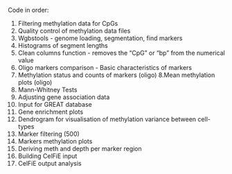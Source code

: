 Code in order:
1. Filtering methylation  data for CpGs
2. Quality control of methylation data files
3. Wgbstools - genome loading, segmentation, find markers
4. Histograms of segment lengths
5. Clean columns function - removes the “CpG” or “bp” from the numerical value 
6. Oligo markers comparison - Basic characteristics of markers
7. Methylation status and counts of markers (oligo)
8.Mean methylation plots (oligo)
9. Mann-Whitney Tests
10. Adjusting gene association data
11. Input for GREAT database
12. Gene enrichment plots
13. Dendrogram for visualisation of methylation variance between cell-types
14. Marker filtering (500)
15. Markers methylation plots
16. Deriving meth and depth per marker region
17. Building CelFiE input
18. CelFiE output analysis

